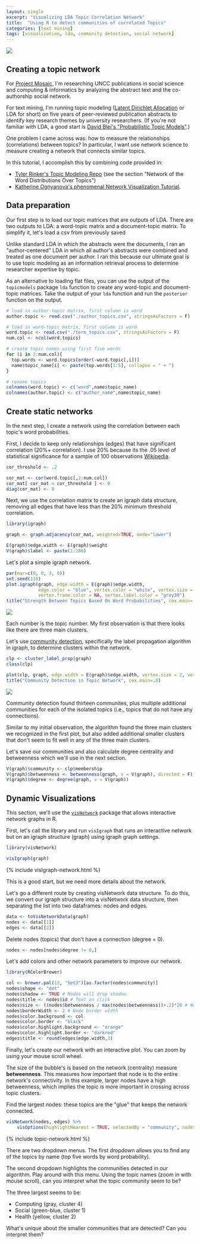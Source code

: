 ```yaml
---
layout: single
excerpt: "Visualizing LDA Topic Correlation Network"
title:  "Using R to detect communities of correlated Topics"
categories: [text mining]
tags: [visualization, lda, community detection, social network]
---
```


![](/images/unnamed-chunk-5-1.png)

Creating a topic network
------------------------

For [Project Mosaic](http://projectmosaic.uncc.edu), I'm researching UNCC publications in social science and computing & informatics by analyzing the abstract text and the co-authorship social network.

For text mining, I'm running topic modeling ([Latent Dirichlet Allocation](https://en.wikipedia.org/wiki/Latent_Dirichlet_allocation) or LDA for short) on five years of peer-reviewed publication abstracts to identify key research themes by university researchers. (If you're not familiar with LDA, a good start is [David Blei's "Probabilistic Topic Models"](https://www.cs.princeton.edu/~blei/papers/Blei2012.pdf).)

One problem I came across was: how to measure the relationships (correlations) between topics? In particular, I want use network science to measure creating a network that connects similar topics.

In this tutorial, I accomplish this by combining code provided in:

*   [Tyler Rinker's Topic Modeling Repo](https://github.com/trinker/topicmodels_learning) (see the section "Network of the Word Distributions Over Topics") 
*   [Katherine Ognyanova's phenomenal Network Visualization Tutorial](http://kateto.net/network-visualization).

Data preparation
----------------

Our first step is to load our topic matrices that are outputs of LDA. There are two outputs to LDA: a word-topic matrix and a document-topic matrix. To simplify it, let's load a csv from previously saved 

Unlike standard LDA in which the abstracts were the documents, I ran an "author-centered" LDA in which all author's abstracts were combined and treated as one document per author. I ran this because our ultimate goal is to use topic modeling as an information retrieval process to determine researcher expertise by topic.

As an alternative to loading flat files, you can use the output of the `topicmodels` package `lda` function to create any word-topic and document-topic matrices. Take the output of your `lda` function and run the `posterior` function on the output.

``` r
# load in author-topic matrix, first column is word
author.topic <- read.csv("./author_topics.csv", stringsAsFactors = F)

# load in word-topic matrix, first column is word
word.topic <- read.csv("./term_topics.csv", stringsAsFactors = F)
num.col <- ncol(word.topics)

# create topic names using first five words
for (i in 2:num.col){
  top.words <- word.topics[order(-word.topic[,i])]
  name$topic_name[i] <- paste(top.words[1:5], collapse = " + ")
}

# rename topics
colnames(word.topic) <- c("word",name$topic_name)
colnames(author.topic) <- c("author_name",name$topic_name)
```

Create static networks
----------------------

In the next step, I create a network using the correlation between each topic's word probabilities. 

First, I decide to keep only relationships (edges) that have significant correlation (20%+ correlation). I use 20% because its the .05 level of statistical significance for a sample of 100 observations [Wikipedia](https://commons.wikimedia.org/wiki/File:Correlation_significance.svg#/media/File:Correlation_significance.svg).



``` r
cor_threshold <- .2

cor_mat <- cor(word.topic[,2:num.col])
cor_mat[ cor_mat < cor_threshold ] <- 0
diag(cor_mat) <- 0
```

Next, we use the correlation matrix to create an igraph data structure, removing all edges that have less than the 20% minimum threshold correlation.

``` r
library(igraph)

graph <- graph.adjacency(cor_mat, weighted=TRUE, mode="lower")

E(graph)$edge.width <- E(graph)$weight
V(graph)$label <- paste(1:100)
```

Let's plot a simple igraph network.

``` r
par(mar=c(0, 0, 3, 0))
set.seed(110)
plot.igraph(graph, edge.width = E(graph)$edge.width, 
            edge.color = "blue", vertex.color = "white", vertex.size = 1,
            vertex.frame.color = NA, vertex.label.color = "grey30")
title("Strength Between Topics Based On Word Probabilities", cex.main=.8)
```

![](/images/unnamed-chunk-4-1.png)

Each number is the topic number. My first observation is that there looks like there are three main clusters.

Let's use [community detection](http://igraph.wikidot.com/community-detection-in-r), specifically the label propagation algorithm in igraph, to determine clusters within the network.

``` r
clp <- cluster_label_prop(graph)
class(clp)

plot(clp, graph, edge.width = E(graph)$edge.width, vertex.size = 2, vertex.label = "")
title("Community Detection in Topic Network", cex.main=.8)
```

![](/images/unnamed-chunk-5-1.png)

Community detection found thirteen communites, plus multiple additional communities for each of the isolated topics (i.e., topics that do not have any connections).

Similar to my initial observation, the algorithm found the three main clusters we recognized in the first plot, but also added additional smaller clusters that don't seem to fit well in any of the three main clusters.

Let's save our communities and also calculate degree centrality and betweenness which we'll use in the next section.

``` r
V(graph)$community <- clp$membership
V(graph)$betweenness <- betweenness(graph, v = V(graph), directed = F)
V(graph)$degree <- degree(graph, v = V(graph))
```

Dynamic Visualizations
----------------------

This section, we'll use the [`visNetwork`](http://datastorm-open.github.io/visNetwork/) package that allows interactive network graphs in R.

First, let's call the library and run `visIgraph` that runs an interactive network but on an igraph structure (graph) using igraph graph settings.

``` r
library(visNetwork)

visIgraph(graph)
```

{% include visIgraph-network.html %}

This is a good start, but we need more details about the network.

Let's go a different route by creating visNetwork data structure. To do this, we convert our igraph structure into a visNetwork data structure, then separating the list into two dataframes: nodes and edges.

``` r
data <- toVisNetworkData(graph)
nodes <- data[[1]]
edges <- data[[2]]
```

Delete nodes (topics) that don't have a connection (degree = 0).

``` r
nodes <- nodes[nodes$degree != 0,]
```

Let's add colors and other network parameters to improve our network.

``` r
library(RColorBrewer)

col <- brewer.pal(12, "Set3")[as.factor(nodes$community)]
nodes$shape <- "dot" 
nodes$shadow <- TRUE # Nodes will drop shadow
nodes$title <- nodes$id # Text on click
nodes$size <- ((nodes$betweenness / max(nodes$betweenness))+.2)*20 # Node size
nodes$borderWidth <- 2 # Node border width
nodes$color.background <- col
nodes$color.border <- "black"
nodes$color.highlight.background <- "orange"
nodes$color.highlight.border <- "darkred"
edges$title <- round(edges$edge.width,3)
```

Finally, let's create our network with an interactive plot. You can zoom by using your mouse scroll wheel.

The size of the bubble's is based on the network (centrality) measure **betweenness**. This measures how important that node is to the entire network's connectivity. In this example, larger nodes have a high betweenness, which implies the topic is more important in crossing across topic clusters.

Find the largest nodes: these topics are the "glue" that keeps the network connected.

``` r
visNetwork(nodes, edges) %>% 
    visOptions(highlightNearest = TRUE, selectedBy = "community", nodesIdSelection = TRUE)
```

{% include topic-network.html %}

There are two dropdown menus. The first dropdown allows you to find any of the topics by name (top five words by word probability).

The second dropdown highlights the communities detected in our algorithm. Play around with this menu. Using the topic names (zoom in with mouse scroll), can you interpret what the topic community seem to be?

The three largest seems to be: 
*   Computing (gray, cluster 4)
*   Social (green-blue, cluster 1)
*   Health (yellow, cluster 2)

What's unique about the smaller communities that are detected? Can you interpret them?
